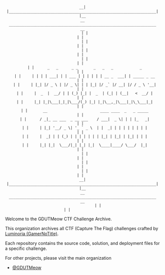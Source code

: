 <div align="center">

```
__| |___________________________________________________________________| |__
__   ___________________________________________________________________   __
  | |                                                                   | |  
  | |                                                                   | |  
  | |                                                                   | |  
  | |                                                                   | |  
  | |      _   _      _ _       _   _   _            _                  | |  
  | |     | | | | ___| | | ___ | | | | | | __ _  ___| | _____ _ __      | |  
  | |     | |_| |/ _ \ | |/ _ \| | | |_| |/ _` |/ __| |/ / _ \ '__|     | |  
  | |     |  _  |  __/ | | (_) |_| |  _  | (_| | (__|   <  __/ |        | |  
  | |     |_| |_|\___|_|_|\___/(_) |_| |_|\__,_|\___|_|\_\___|_|        | |  
  | |       __                        ____ ____  _   _ _____            | |  
  | |      / _|_ __ ___  _ __ ___    / ___|  _ \| | | |_   _|           | |  
  | |     | |_| '__/ _ \| '_ ` _ \  | |  _| | | | | | | | |             | |  
  | |     |  _| | | (_) | | | | | | | |_| | |_| | |_| | | |             | |  
  | |     |_| |_|  \___/|_| |_| |_|  \____|____/ \___/  |_|             | |  
  | |                                                                   | |  
  | |                                                                   | |  
  | |                                                                   | |  
__| |___________________________________________________________________| |__
__   ___________________________________________________________________   __
              | |                                                                   | |              
```

</div>

Welcome to the GDUTMeow CTF Challenge Archive.

This organization archives all CTF (Capture The Flag) challenges crafted by [Luminoria (GamerNoTitle)](https://github.com/GamerNoTitle).

Each repository contains the source code, solution, and deployment files for a specific challenge.

For other projects, please visit the main organization

- [@GDUTMeow](https://github.com/GDUTMeow)

